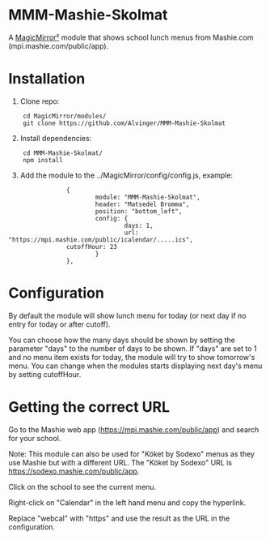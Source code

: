 # MMM-Mashie-Skolmat
A [MagicMirror²](https://github.com/MichMich/MagicMirror) module that shows school lunch menus from Mashie.com (mpi.mashie.com/public/app).

# Installation
1. Clone repo:
```
	cd MagicMirror/modules/
	git clone https://github.com/Alvinger/MMM-Mashie-Skolmat
```
2. Install dependencies:
```
	cd MMM-Mashie-Skolmat/
	npm install
```
3. Add the module to the ../MagicMirror/config/config.js, example:
```
                {
                        module: "MMM-Mashie-Skolmat",
                        header: "Matsedel Bromma",
                        position: "bottom_left",
                        config: {
                                days: 1,
                                url: "https://mpi.mashie.com/public/icalendar/.....ics",
				cutoffHour: 23
                        }
                },
```

# Configuration
By default the module will show lunch menu for today (or next day if no entry for today or after cutoff).

You can choose how the many days should be shown by setting the parameter "days" to the number of days to be shown. If "days" are set to 1 and no menu item exists for today, the module will try to show tomorrow's menu. You can change when the modules starts displaying next day's menu by setting cutoffHour.

# Getting the correct URL
Go to the Mashie web app (https://mpi.mashie.com/public/app) and search for your school.

Note: This module can also be used for "Köket by Sodexo" menus as they use Mashie but with a different URL. The "Köket by Sodexo" URL is https://sodexo.mashie.com/public/app.

Click on the school to see the current menu.

Right-click on "Calendar" in the left hand menu and copy the hyperlink.

Replace "webcal" with "https" and use the result as the URL in the configuration.
